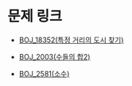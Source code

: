 # 문제 링크

- [BOJ_18352(특정 거리의 도시 찾기)](https://www.acmicpc.net/problem/18352)

- [BOJ_2003(수들의 합2)](https://www.acmicpc.net/problem/2003)

- [BOJ_2581(소수)](https://www.acmicpc.net/problem/2581)

